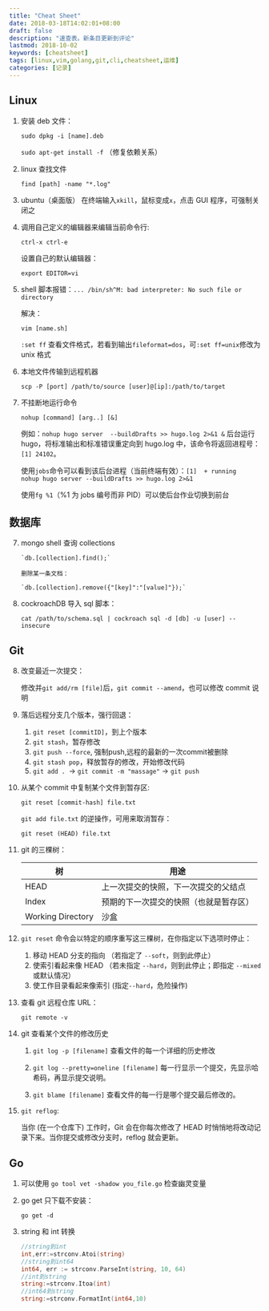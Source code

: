 ```yaml
---
title: "Cheat Sheet"
date: 2018-03-18T14:02:01+08:00
draft: false
description: "速查表。新条目更新到评论"
lastmod: 2018-10-02
keywords: [cheatsheet]
tags: [linux,vim,golang,git,cli,cheatsheet,运维]
categories: [记录]
---
```


## Linux


1. 安装 deb 文件：
	
     `sudo dpkg -i [name].deb`
	
     `sudo apt-get install -f` （修复依赖关系）

2. linux 查找文件

     `find [path] -name "*.log" `
	
3. ubuntu（桌面版） 在终端输入`xkill`，鼠标变成`x`，点击 GUI 程序，可强制关闭之


4. 调用自己定义的编辑器来编辑当前命令行:

      `ctrl-x ctrl-e`

    设置自己的默认编辑器：

      `export EDITOR=vi` 
	
5. shell 脚本报错：`... /bin/sh^M: bad interpreter: No such file or directory`

      解决：

      `vim [name.sh]`
	
      `:set ff` 查看文件格式，若看到输出`fileformat=dos`，可`:set ff=unix`修改为 unix 格式
	
6. 本地文件传输到远程机器

      `scp -P [port] /path/to/source [user]@[ip]:/path/to/target`
	
7. 不挂断地运行命令

      `nohup [command] [arg..] [&]`
        
      例如：`nohup hugo server  --buildDrafts >> hugo.log 2>&1 &` 后台运行 hugo，将标准输出和标准错误重定向到 hugo.log 中，该命令将返回进程号：`[1] 24102`。
        
      使用`jobs`命令可以看到该后台进程（当前终端有效）：`[1]  + running    nohup hugo server --buildDrafts >> hugo.log 2>&1`
	
      使用`fg %1`（%1 为 jobs 编号而非 PID）可以使后台作业切换到前台 

## 数据库

7. mongo shell 查询 collections

       `db.[collection].find();`

       删除某一条文档：
	
       `db.[collection].remove({"[key]":"[value]"});`
	
18. cockroachDB 导入 sql 脚本：
	
    `cat /path/to/schema.sql | cockroach sql -d [db] -u [user] --insecure`
	
	
##  Git

8. 改变最近一次提交：

    修改并`git add/rm [file]`后，`git commit --amend`，也可以修改 commit 说明


10. 落后远程分支几个版本，强行回退：

     1. `git reset [commitID]`，到上个版本
     2. `git stash`，暂存修改
     3. `git push --force`, 强制push,远程的最新的一次commit被删除
     4. `git stash pop`，释放暂存的修改，开始修改代码
     5. `git add . `-> `git commit -m "massage"` -> `git push`

11. 从某个 commit 中复制某个文件到暂存区:

       `git reset [commit-hash] file.txt` 

       `git add file.txt` 的逆操作，可用来取消暂存：
	
       `git reset (HEAD) file.txt`

12. git 的三棵树：

      树                         | 用途        
      ---------------------|-----
      HEAD                    | 上一次提交的快照，下一次提交的父结点
      Index                     | 预期的下一次提交的快照（也就是暂存区）
      Working Directory | 沙盒

13. `git reset` 命令会以特定的顺序重写这三棵树，在你指定以下选项时停止：

      1. 移动 HEAD 分支的指向 （若指定了 `--soft`，则到此停止）
      2. 使索引看起来像 HEAD （若未指定 `--hard`，则到此停止；即指定 `--mixed` 或默认情况）
      3. 使工作目录看起来像索引 (指定`--hard`，危险操作)

14. 查看 git 远程仓库 URL：

     `git remote -v`


	
16. git 查看某个文件的修改历史

     1. `git log -p [filename]`
       查看文件的每一个详细的历史修改
	
     2. `git log --pretty=oneline [filename]`
       每一行显示一个提交，先显示哈希码，再显示提交说明。
	
     3. `git blame [filename]`
       查看文件的每一行是哪个提交最后修改的。
	
17. `git reflog`:
	
     当你 (在一个仓库下) 工作时，Git 会在你每次修改了 HEAD 时悄悄地将改动记录下来。当你提交或修改分支时，reflog 就会更新。


## Go

1. 可以使用 `go tool vet -shadow you_file.go` 检查幽灵变量

2. go get 只下载不安装：

    `go get -d`

3. string 和 int 转换 

    ```go
    //string到int  
    int,err:=strconv.Atoi(string)  
    //string到int64  
    int64, err := strconv.ParseInt(string, 10, 64)  
    //int到string  
    string:=strconv.Itoa(int)  
    //int64到string  
    string:=strconv.FormatInt(int64,10)  
    ```	

